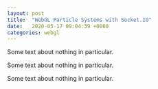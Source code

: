 ```yaml
---
layout: post
title:  "WebGL Particle Systems with Socket.IO"
date:   2020-05-17 09:04:39 +0000
categories: webgl
---
```


Some text about nothing in particular.

Some text about nothing in particular.

Some text about nothing in particular.
